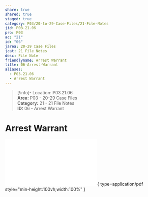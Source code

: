 ```yaml
---  
share: true  
shared: true  
staged: true  
category: P03/20-to-29-Case-Files/21-File-Notes  
jid: P03.21.06  
pro: P03  
ac: "21"  
id: "06"  
jarea: 20-29 Case Files  
jcat: 21 File Notes  
desc: File Note  
friendlyname: Arrest Warrant  
title: 06-Arrest-Warrant  
aliases:  
  - P03.21.06  
  - Arrest Warrant  
---  
```

  
>[!info]- Location: P03.21.06  
>**Area:** P03 - 20-29 Case Files  
>**Category:** 21 - 21 File Notes  
>**ID:** 06 - Arrest Warrant  
  
# Arrest Warrant  
  
![06-Magen-Fieramusca-Cases-Arrest-Warrent](../../../Cases/P03-Heidi-Broussard/20-to-29-Case-Files/22-PDFs/06-Magen-Fieramusca-Cases-Arrest-Warrent.pdf){ type=application/pdf style="min-height:100vh;width:100%" }  
